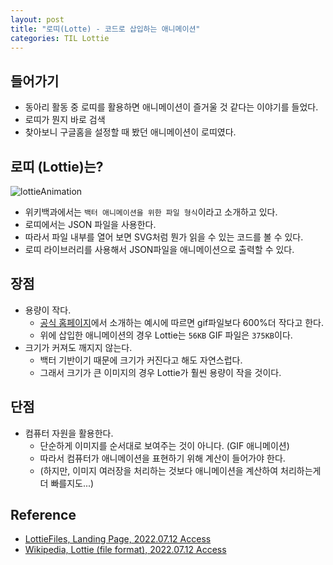 ```yaml
---
layout: post
title: "로띠(Lotte) - 코드로 삽입하는 애니메이션"
categories: TIL Lottie
---
```


## 들어가기

- 동아리 활동 중 로띠를 활용하면 애니메이션이 즐거울 것 같다는 이야기를 들었다.
- 로띠가 뭔지 바로 검색
- 찾아보니 구글홈을 설정할 때 봤던 애니메이션이 로띠였다.

## 로띠 (Lottie)는?

![lottieAnimation](../../assets/img/post/20220712/220712_animation.gif)
- 위키백과에서는 `백터 애니메이션을 위한 파일 형식`이라고 소개하고 있다.
- 로띠에서는 JSON 파일을 사용한다.
- 따라서 파일 내부를 열어 보면 SVG처럼 뭔가 읽을 수 있는 코드를 볼 수 있다.
- 로띠 라이브러리를 사용해서 JSON파일을 애니메이션으로 출력할 수 있다.

## 장점
- 용량이 작다.
  - [공식 홈페이지](https://lottiefiles.com/)에서 소개하는 예시에 따르면 gif파일보다 600%더 작다고 한다.
  - 위에 삽입한 애니메이션의 경우 Lottie는 `56KB` GIF 파일은 `375KB`이다.
- 크기가 커져도 깨지지 않는다.
  - 백터 기반이기 때문에 크기가 커진다고 해도 자연스럽다.
  - 그래서 크기가 큰 이미지의 경우 Lottie가 훨씬 용량이 작을 것이다.

## 단점
- 컴퓨터 자원을 활용한다.
  - 단순하게 이미지를 순서대로 보여주는 것이 아니다. (GIF 애니메이션)
  - 따라서 컴퓨터가 애니메이션을 표현하기 위해 계산이 들어가야 한다.
  - (하지만, 이미지 여러장을 처리하는 것보다 애니메이션을 계산하여 처리하는게 더 빠를지도...)


## Reference

- [LottieFiles, Landing Page, 2022.07.12 Access](https://lottiefiles.com/)
- [Wikipedia, Lottie (file format), 2022.07.12 Access](hhttps://en.wikipedia.org/wiki/Lottie_(file_format))